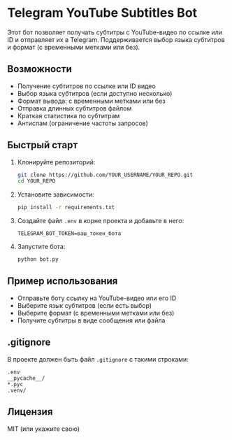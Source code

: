 # Telegram YouTube Subtitles Bot

Этот бот позволяет получать субтитры с YouTube-видео по ссылке или ID и отправляет их в Telegram. Поддерживается выбор языка субтитров и формат (с временными метками или без).

## Возможности
- Получение субтитров по ссылке или ID видео
- Выбор языка субтитров (если доступно несколько)
- Формат вывода: с временными метками или без
- Отправка длинных субтитров файлом
- Краткая статистика по субтитрам
- Антиспам (ограничение частоты запросов)

## Быстрый старт

1. Клонируйте репозиторий:
   ```sh
   git clone https://github.com/YOUR_USERNAME/YOUR_REPO.git
   cd YOUR_REPO
   ```
2. Установите зависимости:
   ```sh
   pip install -r requirements.txt
   ```
3. Создайте файл `.env` в корне проекта и добавьте в него:
   ```
   TELEGRAM_BOT_TOKEN=ваш_токен_бота
   ```
4. Запустите бота:
   ```sh
   python bot.py
   ```

## Пример использования
- Отправьте боту ссылку на YouTube-видео или его ID
- Выберите язык субтитров (если есть выбор)
- Выберите формат (с временными метками или без)
- Получите субтитры в виде сообщения или файла

## .gitignore
В проекте должен быть файл `.gitignore` с такими строками:
```
.env
__pycache__/
*.pyc
.venv/
```

## Лицензия
MIT (или укажите свою) 